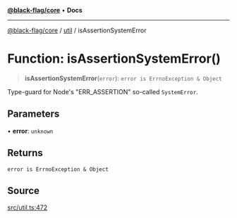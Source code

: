 [**@black-flag/core**](../../README.md) • **Docs**

***

[@black-flag/core](../../README.md) / [util](../README.md) / isAssertionSystemError

# Function: isAssertionSystemError()

> **isAssertionSystemError**(`error`): `error is ErrnoException & Object`

Type-guard for Node's "ERR_ASSERTION" so-called `SystemError`.

## Parameters

• **error**: `unknown`

## Returns

`error is ErrnoException & Object`

## Source

[src/util.ts:472](https://github.com/Xunnamius/black-flag/blob/078357b0a89baf1ca6264881df1614997567a0db/src/util.ts#L472)
